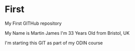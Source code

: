 # First
My First GITHub repository

My Name is Martin James
I'm 33 Years Old from Bristol, UK

I'm starting this GIT as part of my ODIN course
